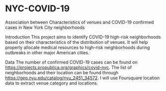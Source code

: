 # NYC-COVID-19
Association between Characteristics of venues and COVID-19 confirmed cases in New York City neighborhoods

Introduction
This project aims to identify COVID-19 high-risk neighborhoods based on their characteristics of the distribution of venues. It will help properly allocate medical resources to high-risk neighborhoods during outbreaks in other major American cities.

Data
The number of confirmed COVID-19 cases can be found on https://projects.propublica.org/graphics/covid-nyc. The list of neighborhoods and their location can be found through https://geo.nyu.edu/catalog/nyu_2451_34572. I will use Foursquare location data to extract venue category and locations. 
